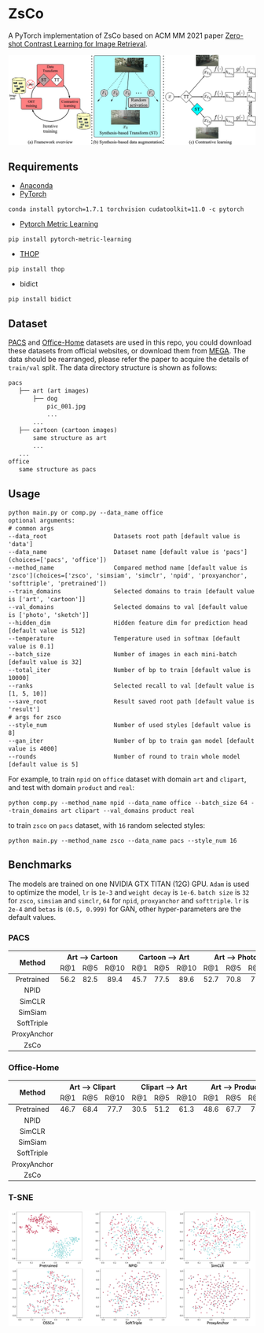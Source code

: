 # ZsCo

A PyTorch implementation of ZsCo based on ACM MM 2021 paper [Zero-shot Contrast Learning for Image Retrieval]().

![Network Architecture](result/structure.jpg)

## Requirements

- [Anaconda](https://www.anaconda.com/download/)
- [PyTorch](https://pytorch.org)

```
conda install pytorch=1.7.1 torchvision cudatoolkit=11.0 -c pytorch
```

- [Pytorch Metric Learning](https://kevinmusgrave.github.io/pytorch-metric-learning/)

```
pip install pytorch-metric-learning
```

- [THOP](https://github.com/Lyken17/pytorch-OpCounter)

```
pip install thop
```

- bidict

```
pip install bidict
```

## Dataset

[PACS](https://domaingeneralization.github.io) and [Office-Home](https://www.hemanthdv.org/officeHomeDataset.html)
datasets are used in this repo, you could download these datasets from official websites, or download them from
[MEGA](https://mega.nz/folder/cspmEISJ#uetXIhSBHvQBqDMh0Z4Ejg). The data should be rearranged, please refer the paper to
acquire the details of `train/val` split. The data directory structure is shown as follows:

 ```
pacs
    ├── art (art images)
        ├── dog
            pic_001.jpg
            ...    
        ...  
    ├── cartoon (cartoon images)
        same structure as art
        ...   
    ...        
office
    same structure as pacs
```

## Usage

```
python main.py or comp.py --data_name office
optional arguments:
# common args
--data_root                   Datasets root path [default value is 'data']
--data_name                   Dataset name [default value is 'pacs'](choices=['pacs', 'office'])
--method_name                 Compared method name [default value is 'zsco'](choices=['zsco', 'simsiam', 'simclr', 'npid', 'proxyanchor', 'softtriple', 'pretrained'])
--train_domains               Selected domains to train [default value is ['art', 'cartoon']]
--val_domains                 Selected domains to val [default value is ['photo', 'sketch']]
--hidden_dim                  Hidden feature dim for prediction head [default value is 512]
--temperature                 Temperature used in softmax [default value is 0.1]
--batch_size                  Number of images in each mini-batch [default value is 32]
--total_iter                  Number of bp to train [default value is 10000]
--ranks                       Selected recall to val [default value is [1, 5, 10]]
--save_root                   Result saved root path [default value is 'result']
# args for zsco
--style_num                   Number of used styles [default value is 8]
--gan_iter                    Number of bp to train gan model [default value is 4000]
--rounds                      Number of round to train whole model [default value is 5]
```

For example, to train `npid` on `office` dataset with domain `art` and `clipart`, and test with domain `product`
and `real`:

```
python comp.py --method_name npid --data_name office --batch_size 64 --train_domains art clipart --val_domains product real
```

to train `zsco` on `pacs` dataset, with `16` random selected styles:

```
python main.py --method_name zsco --data_name pacs --style_num 16
```

## Benchmarks

The models are trained on one NVIDIA GTX TITAN (12G) GPU. `Adam` is used to optimize the model, `lr` is `1e-3`
and `weight decay` is `1e-6`. `batch size` is `32` for `zsco`, `simsiam` and `simclr`, `64` for `npid`, `proxyanchor`
and `softtriple`. `lr` is `2e-4` and `betas` is `(0.5, 0.999)` for GAN, other hyper-parameters are the default values.

### PACS

<table>
<thead>
  <tr>
    <th rowspan="2">Method</th>
    <th colspan="3">Art --&gt; Cartoon</th>
    <th colspan="3">Cartoon --&gt; Art</th>
    <th colspan="3">Art --&gt; Photo</th>
    <th colspan="3">Photo --&gt; Art</th>
    <th colspan="3">Art --&gt; Sketch</th>
    <th colspan="3">Sketch --&gt; Art</th>
    <th colspan="3">Cartoon --&gt; Photo</th>
    <th colspan="3">Photo --&gt; Cartoon</th>
    <th colspan="3">Cartoon --&gt; Sketch</th>
    <th colspan="3">Sketch --&gt; Cartoon</th>
    <th colspan="3">Photo --&gt; Sketch</th>
    <th colspan="3">Sketch --&gt; Photo</th>    
    <th rowspan="2">Download</th>
  </tr>
  <tr>
    <td align="center">R@1</td>
    <td align="center">R@5</td>
    <td align="center">R@10</td>
    <td align="center">R@1</td>
    <td align="center">R@5</td>
    <td align="center">R@10</td>
    <td align="center">R@1</td>
    <td align="center">R@5</td>
    <td align="center">R@10</td>
    <td align="center">R@1</td>
    <td align="center">R@5</td>
    <td align="center">R@10</td>
    <td align="center">R@1</td>
    <td align="center">R@5</td>
    <td align="center">R@10</td>
    <td align="center">R@1</td>
    <td align="center">R@5</td>
    <td align="center">R@10</td>
    <td align="center">R@1</td>
    <td align="center">R@5</td>
    <td align="center">R@10</td>
    <td align="center">R@1</td>
    <td align="center">R@5</td>
    <td align="center">R@10</td>
    <td align="center">R@1</td>
    <td align="center">R@5</td>
    <td align="center">R@10</td>
    <td align="center">R@1</td>
    <td align="center">R@5</td>
    <td align="center">R@10</td>
    <td align="center">R@1</td>
    <td align="center">R@5</td>
    <td align="center">R@10</td>
    <td align="center">R@1</td>
    <td align="center">R@5</td>
    <td align="center">R@10</td>
  </tr>
</thead>
<tbody>
  <tr>
    <td align="center">Pretrained</td>
    <td align="center">56.2</td>
    <td align="center">82.5</td>
    <td align="center">89.4</td>
    <td align="center">45.7</td>
    <td align="center">77.5</td>
    <td align="center">89.6</td>
    <td align="center">52.7</td>
    <td align="center">70.8</td>
    <td align="center">77.7</td>
    <td align="center">94.4</td>
    <td align="center">98.6</td>
    <td align="center">99.3</td>
    <td align="center">23.8</td>
    <td align="center">42.3</td>
    <td align="center">51.5</td>
    <td align="center">32.0</td>
    <td align="center">72.4</td>
    <td align="center">89.1</td>
    <td align="center">27.0</td>
    <td align="center">46.4</td>
    <td align="center">59.0</td>
    <td align="center">84.6</td>
    <td align="center">93.8</td>
    <td align="center">96.6</td>
    <td align="center">32.0</td>
    <td align="center">58.3</td>
    <td align="center">67.2</td>
    <td align="center">30.0</td>
    <td align="center">66.0</td>
    <td align="center">78.7</td>
    <td align="center">28.4</td>
    <td align="center">46.5</td>
    <td align="center">59.5</td>
    <td align="center">21.9</td>
    <td align="center">37.0</td>
    <td align="center">54.0</td>
    <td align="center"><a href="https://pan.baidu.com/s/1G9qdUvrFHqEm1kbmPmel9w">ea3u</a></td>
  </tr>
  <tr>
    <td align="center">NPID</td>
    <td align="center"></td>
    <td align="center"></td>
    <td align="center"></td>
    <td align="center"></td>
    <td align="center"></td>
    <td align="center"></td>
    <td align="center"></td>
    <td align="center"></td>
    <td align="center"></td>
    <td align="center"></td>
    <td align="center"></td>
    <td align="center"></td>
    <td align="center"></td>
    <td align="center"></td>
    <td align="center"></td>
    <td align="center"></td>
    <td align="center"></td>
    <td align="center"></td>
    <td align="center"></td>
    <td align="center"></td>
    <td align="center"></td>
    <td align="center"></td>
    <td align="center"></td>
    <td align="center"></td>
    <td align="center"></td>
    <td align="center"></td>
    <td align="center"></td>
    <td align="center"></td>
    <td align="center"></td>
    <td align="center"></td>
    <td align="center">15.6</td>
    <td align="center">42.2</td>
    <td align="center">52.8</td>
    <td align="center">26.5</td>
    <td align="center">40.5</td>
    <td align="center">65.3</td>
    <td align="center"><a href="https://pan.baidu.com/s/1PWLOBKWb8gUUibXOX9OQyA">hu2k</a></td>
  </tr>
  <tr>
    <td align="center">SimCLR</td>
    <td align="center"></td>
    <td align="center"></td>
    <td align="center"></td>
    <td align="center"></td>
    <td align="center"></td>
    <td align="center"></td>
    <td align="center"></td>
    <td align="center"></td>
    <td align="center"></td>
    <td align="center"></td>
    <td align="center"></td>
    <td align="center"></td>
    <td align="center"></td>
    <td align="center"></td>
    <td align="center"></td>
    <td align="center"></td>
    <td align="center"></td>
    <td align="center"></td>
    <td align="center"></td>
    <td align="center"></td>
    <td align="center"></td>
    <td align="center"></td>
    <td align="center"></td>
    <td align="center"></td>
    <td align="center">20.1</td>
    <td align="center">53.6</td>
    <td align="center">68.8</td>
    <td align="center">24.8</td>
    <td align="center">62.6</td>
    <td align="center">81.1</td>
    <td align="center">24.9</td>
    <td align="center">51.8</td>
    <td align="center">65.9</td>
    <td align="center">24.7</td>
    <td align="center">49.3</td>
    <td align="center">73.5</td>
    <td align="center"><a href="https://pan.baidu.com/s/1aJGLPODKE4cCHLZYDg96jA">4jvm</a></td>
  </tr>
  <tr>
    <td align="center">SimSiam</td>
    <td align="center"></td>
    <td align="center"></td>
    <td align="center"></td>
    <td align="center"></td>
    <td align="center"></td>
    <td align="center"></td>
    <td align="center"></td>
    <td align="center"></td>
    <td align="center"></td>
    <td align="center"></td>
    <td align="center"></td>
    <td align="center"></td>
    <td align="center"></td>
    <td align="center"></td>
    <td align="center"></td>
    <td align="center"></td>
    <td align="center"></td>
    <td align="center"></td>
    <td align="center"></td>
    <td align="center"></td>
    <td align="center"></td>
    <td align="center"></td>
    <td align="center"></td>
    <td align="center"></td>
    <td align="center">20.6</td>
    <td align="center">40.0</td>
    <td align="center">48.3</td>
    <td align="center">20.0</td>
    <td align="center">59.9</td>
    <td align="center">76.0</td>
    <td align="center">23.4</td>
    <td align="center">55.7</td>
    <td align="center">68.5</td>
    <td align="center">22.7</td>
    <td align="center">51.7</td>
    <td align="center">68.7</td>
    <td align="center"><a href="https://pan.baidu.com/s/1aJGLPODKE4cCHLZYDg96jA">4jvm</a></td>
  </tr>
  <tr>
    <td align="center">SoftTriple</td>
    <td align="center"></td>
    <td align="center"></td>
    <td align="center"></td>
    <td align="center"></td>
    <td align="center"></td>
    <td align="center"></td>
    <td align="center"></td>
    <td align="center"></td>
    <td align="center"></td>
    <td align="center"></td>
    <td align="center"></td>
    <td align="center"></td>
    <td align="center"></td>
    <td align="center"></td>
    <td align="center"></td>
    <td align="center"></td>
    <td align="center"></td>
    <td align="center"></td>
    <td align="center"></td>
    <td align="center"></td>
    <td align="center"></td>
    <td align="center"></td>
    <td align="center"></td>
    <td align="center"></td>
    <td align="center">36.4</td>
    <td align="center">68.7</td>
    <td align="center">80.9</td>
    <td align="center">36.8</td>
    <td align="center">72.8</td>
    <td align="center">87.0</td>
    <td align="center">42.3</td>
    <td align="center">71.9</td>
    <td align="center">83.0</td>
    <td align="center">42.2</td>
    <td align="center">76.6</td>
    <td align="center">86.3</td>
    <td align="center"><a href="https://pan.baidu.com/s/1mYIRpX4ABX9YVLs0gFJVmg">6we5</a></td>
  </tr>
  <tr>
    <td align="center">ProxyAnchor</td>
    <td align="center"></td>
    <td align="center"></td>
    <td align="center"></td>
    <td align="center"></td>
    <td align="center"></td>
    <td align="center"></td>
    <td align="center"></td>
    <td align="center"></td>
    <td align="center"></td>
    <td align="center"></td>
    <td align="center"></td>
    <td align="center"></td>
    <td align="center"></td>
    <td align="center"></td>
    <td align="center"></td>
    <td align="center"></td>
    <td align="center"></td>
    <td align="center"></td>
    <td align="center"></td>
    <td align="center"></td>
    <td align="center"></td>
    <td align="center"></td>
    <td align="center"></td>
    <td align="center"></td>
    <td align="center">31.4</td>
    <td align="center">66.0</td>
    <td align="center">80.1</td>
    <td align="center">32.5</td>
    <td align="center">71.5</td>
    <td align="center">86.5</td>
    <td align="center">45.0</td>
    <td align="center">73.2</td>
    <td align="center">82.3</td>
    <td align="center">43.9</td>
    <td align="center">74.2</td>
    <td align="center">84.1</td>
    <td align="center"><a href="https://pan.baidu.com/s/1aEQhoDH3ciAHESbzSfeR6Q">99k3</a></td>
  </tr>
  <tr>
    <td align="center">ZsCo</td>
    <td align="center"><b></b></td>
    <td align="center"><b></b></td>
    <td align="center"><b></b></td>
    <td align="center"><b></b></td>
    <td align="center"><b></b></td>
    <td align="center"><b></b></td>
    <td align="center"><b></b></td>
    <td align="center"><b></b></td>
    <td align="center"><b></b></td>
    <td align="center"><b></b></td>
    <td align="center"><b></b></td>
    <td align="center"><b></b></td>
    <td align="center"><b></b></td>
    <td align="center"><b></b></td>
    <td align="center"><b></b></td>
    <td align="center"><b></b></td>
    <td align="center"><b></b></td>
    <td align="center"><b></b></td>
    <td align="center"><b></b></td>
    <td align="center"><b></b></td>
    <td align="center"><b></b></td>
    <td align="center"><b></b></td>
    <td align="center"><b></b></td>
    <td align="center"><b></b></td>
    <td align="center"><b></b></td>
    <td align="center"><b></b></td>
    <td align="center"><b></b></td>
    <td align="center"><b></b></td>
    <td align="center"><b></b></td>
    <td align="center"><b></b></td>
    <td align="center"><b></b></td>
    <td align="center"><b></b></td>
    <td align="center"><b></b></td>
    <td align="center"><b></b></td>
    <td align="center"><b></b></td>
    <td align="center"><b></b></td>
    <td align="center"><a href="https://pan.baidu.com/s/19d3v1PTnX-Z3dH7ifeY1oA">cb2b</a></td>
  </tr>
</tbody>
</table>

### Office-Home

<table>
<thead>
  <tr>
    <th rowspan="2">Method</th>
    <th colspan="3">Art --&gt; Clipart</th>
    <th colspan="3">Clipart --&gt; Art</th>
    <th colspan="3">Art --&gt; Product</th>
    <th colspan="3">Product --&gt; Art</th>
    <th colspan="3">Art --&gt; Real</th>
    <th colspan="3">Real --&gt; Art</th>
    <th colspan="3">Clipart --&gt; Product</th>
    <th colspan="3">Product --&gt; Clipart</th>
    <th colspan="3">Clipart --&gt; Real</th>
    <th colspan="3">Real --&gt; Clipart</th>
    <th colspan="3">Product --&gt; Real</th>
    <th colspan="3">Real --&gt; Product</th>    
    <th rowspan="2">Download</th>
  </tr>
  <tr>
    <td align="center">R@1</td>
    <td align="center">R@5</td>
    <td align="center">R@10</td>
    <td align="center">R@1</td>
    <td align="center">R@5</td>
    <td align="center">R@10</td>
    <td align="center">R@1</td>
    <td align="center">R@5</td>
    <td align="center">R@10</td>
    <td align="center">R@1</td>
    <td align="center">R@5</td>
    <td align="center">R@10</td>
    <td align="center">R@1</td>
    <td align="center">R@5</td>
    <td align="center">R@10</td>
    <td align="center">R@1</td>
    <td align="center">R@5</td>
    <td align="center">R@10</td>
    <td align="center">R@1</td>
    <td align="center">R@5</td>
    <td align="center">R@10</td>
    <td align="center">R@1</td>
    <td align="center">R@5</td>
    <td align="center">R@10</td>
    <td align="center">R@1</td>
    <td align="center">R@5</td>
    <td align="center">R@10</td>
    <td align="center">R@1</td>
    <td align="center">R@5</td>
    <td align="center">R@10</td>
    <td align="center">R@1</td>
    <td align="center">R@5</td>
    <td align="center">R@10</td>
    <td align="center">R@1</td>
    <td align="center">R@5</td>
    <td align="center">R@10</td>
  </tr>
</thead>
<tbody>
  <tr>
    <td align="center">Pretrained</td>
    <td align="center">46.7</td>
    <td align="center">68.4</td>
    <td align="center">77.7</td>
    <td align="center">30.5</td>
    <td align="center">51.2</td>
    <td align="center">61.3</td>
    <td align="center">48.6</td>
    <td align="center">67.7</td>
    <td align="center">75.8</td>
    <td align="center">54.0</td>
    <td align="center">75.3</td>
    <td align="center">83.4</td>
    <td align="center">57.3</td>
    <td align="center">76.8</td>
    <td align="center">83.1</td>
    <td align="center">62.4</td>
    <td align="center">81.4</td>
    <td align="center">88.7</td>
    <td align="center">37.1</td>
    <td align="center">53.6</td>
    <td align="center">61.3</td>
    <td align="center">53.9</td>
    <td align="center">74.8</td>
    <td align="center">82.2</td>
    <td align="center">38.9</td>
    <td align="center">57.6</td>
    <td align="center">64.9</td>
    <td align="center">55.7</td>
    <td align="center">76.9</td>
    <td align="center">84.0</td>
    <td align="center">71.2</td>
    <td align="center">87.1</td>
    <td align="center">91.8</td>
    <td align="center">67.4</td>
    <td align="center">83.5</td>
    <td align="center">88.3</td>
    <td align="center"><a href="https://pan.baidu.com/s/1G9qdUvrFHqEm1kbmPmel9w">ea3u</a></td>
  </tr>
  <tr>
    <td align="center">NPID</td>
    <td align="center"></td>
    <td align="center"></td>
    <td align="center"></td>
    <td align="center"></td>
    <td align="center"></td>
    <td align="center"></td>
    <td align="center"></td>
    <td align="center"></td>
    <td align="center"></td>
    <td align="center"></td>
    <td align="center"></td>
    <td align="center"></td>
    <td align="center"></td>
    <td align="center"></td>
    <td align="center"></td>
    <td align="center"></td>
    <td align="center"></td>
    <td align="center"></td>
    <td align="center"></td>
    <td align="center"></td>
    <td align="center"></td>
    <td align="center"></td>
    <td align="center"></td>
    <td align="center"></td>
    <td align="center"></td>
    <td align="center"></td>
    <td align="center"></td>
    <td align="center"></td>
    <td align="center"></td>
    <td align="center"></td>
    <td align="center"></td>
    <td align="center"></td>
    <td align="center"></td>
    <td align="center"></td>
    <td align="center"></td>
    <td align="center"></td>
    <td align="center"><a href="https://pan.baidu.com/s/1PWLOBKWb8gUUibXOX9OQyA">hu2k</a></td>
  </tr>
  <tr>
    <td align="center">SimCLR</td>
    <td align="center"></td>
    <td align="center"></td>
    <td align="center"></td>
    <td align="center"></td>
    <td align="center"></td>
    <td align="center"></td>
    <td align="center"></td>
    <td align="center"></td>
    <td align="center"></td>
    <td align="center"></td>
    <td align="center"></td>
    <td align="center"></td>
    <td align="center"></td>
    <td align="center"></td>
    <td align="center"></td>
    <td align="center"></td>
    <td align="center"></td>
    <td align="center"></td>
    <td align="center"></td>
    <td align="center"></td>
    <td align="center"></td>
    <td align="center"></td>
    <td align="center"></td>
    <td align="center"></td>
    <td align="center"></td>
    <td align="center"></td>
    <td align="center"></td>
    <td align="center"></td>
    <td align="center"></td>
    <td align="center"></td>
    <td align="center"></td>
    <td align="center"></td>
    <td align="center"></td>
    <td align="center"></td>
    <td align="center"></td>
    <td align="center"></td>
    <td align="center"><a href="https://pan.baidu.com/s/1aJGLPODKE4cCHLZYDg96jA">4jvm</a></td>
  </tr>
  <tr>
    <td align="center">SimSiam</td>
    <td align="center"></td>
    <td align="center"></td>
    <td align="center"></td>
    <td align="center"></td>
    <td align="center"></td>
    <td align="center"></td>
    <td align="center"></td>
    <td align="center"></td>
    <td align="center"></td>
    <td align="center"></td>
    <td align="center"></td>
    <td align="center"></td>
    <td align="center"></td>
    <td align="center"></td>
    <td align="center"></td>
    <td align="center"></td>
    <td align="center"></td>
    <td align="center"></td>
    <td align="center"></td>
    <td align="center"></td>
    <td align="center"></td>
    <td align="center"></td>
    <td align="center"></td>
    <td align="center"></td>
    <td align="center"></td>
    <td align="center"></td>
    <td align="center"></td>
    <td align="center"></td>
    <td align="center"></td>
    <td align="center"></td>
    <td align="center"></td>
    <td align="center"></td>
    <td align="center"></td>
    <td align="center"></td>
    <td align="center"></td>
    <td align="center"></td>
    <td align="center"><a href="https://pan.baidu.com/s/1aJGLPODKE4cCHLZYDg96jA">4jvm</a></td>
  </tr>
  <tr>
    <td align="center">SoftTriple</td>
    <td align="center"></td>
    <td align="center"></td>
    <td align="center"></td>
    <td align="center"></td>
    <td align="center"></td>
    <td align="center"></td>
    <td align="center"></td>
    <td align="center"></td>
    <td align="center"></td>
    <td align="center"></td>
    <td align="center"></td>
    <td align="center"></td>
    <td align="center"></td>
    <td align="center"></td>
    <td align="center"></td>
    <td align="center"></td>
    <td align="center"></td>
    <td align="center"></td>
    <td align="center"></td>
    <td align="center"></td>
    <td align="center"></td>
    <td align="center"></td>
    <td align="center"></td>
    <td align="center"></td>
    <td align="center"></td>
    <td align="center"></td>
    <td align="center"></td>
    <td align="center"></td>
    <td align="center"></td>
    <td align="center"></td>
    <td align="center"></td>
    <td align="center"></td>
    <td align="center"></td>
    <td align="center"></td>
    <td align="center"></td>
    <td align="center"></td>
    <td align="center"><a href="https://pan.baidu.com/s/1mYIRpX4ABX9YVLs0gFJVmg">6we5</a></td>
  </tr>
  <tr>
    <td align="center">ProxyAnchor</td>
    <td align="center"></td>
    <td align="center"></td>
    <td align="center"></td>
    <td align="center"></td>
    <td align="center"></td>
    <td align="center"></td>
    <td align="center"></td>
    <td align="center"></td>
    <td align="center"></td>
    <td align="center"></td>
    <td align="center"></td>
    <td align="center"></td>
    <td align="center"></td>
    <td align="center"></td>
    <td align="center"></td>
    <td align="center"></td>
    <td align="center"></td>
    <td align="center"></td>
    <td align="center"></td>
    <td align="center"></td>
    <td align="center"></td>
    <td align="center"></td>
    <td align="center"></td>
    <td align="center"></td>
    <td align="center"></td>
    <td align="center"></td>
    <td align="center"></td>
    <td align="center"></td>
    <td align="center"></td>
    <td align="center"></td>
    <td align="center"></td>
    <td align="center"></td>
    <td align="center"></td>
    <td align="center"></td>
    <td align="center"></td>
    <td align="center"></td>
    <td align="center"><a href="https://pan.baidu.com/s/1aEQhoDH3ciAHESbzSfeR6Q">99k3</a></td>
  </tr>
  <tr>
    <td align="center">ZsCo</td>
    <td align="center"><b></b></td>
    <td align="center"><b></b></td>
    <td align="center"><b></b></td>
    <td align="center"><b></b></td>
    <td align="center"><b></b></td>
    <td align="center"><b></b></td>
    <td align="center"><b></b></td>
    <td align="center"><b></b></td>
    <td align="center"><b></b></td>
    <td align="center"><b></b></td>
    <td align="center"><b></b></td>
    <td align="center"><b></b></td>
    <td align="center"><b></b></td>
    <td align="center"><b></b></td>
    <td align="center"><b></b></td>
    <td align="center"><b></b></td>
    <td align="center"><b></b></td>
    <td align="center"><b></b></td>
    <td align="center"><b></b></td>
    <td align="center"><b></b></td>
    <td align="center"><b></b></td>
    <td align="center"><b></b></td>
    <td align="center"><b></b></td>
    <td align="center"><b></b></td>
    <td align="center"><b></b></td>
    <td align="center"><b></b></td>
    <td align="center"><b></b></td>
    <td align="center"><b></b></td>
    <td align="center"><b></b></td>
    <td align="center"><b></b></td>
    <td align="center"><b></b></td>
    <td align="center"><b></b></td>
    <td align="center"><b></b></td>
    <td align="center"><b></b></td>
    <td align="center"><b></b></td>
    <td align="center"><b></b></td>
    <td align="center"><a href="https://pan.baidu.com/s/19d3v1PTnX-Z3dH7ifeY1oA">cb2b</a></td>
  </tr>
</tbody>
</table>

### T-SNE

![tsne](result/tsne.png)
